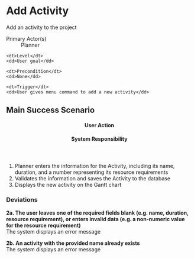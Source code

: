 # Add Activity #

Add an activity to the project

<dl class="use-case-properties">
	<dt>Primary Actor(s)</dt>
	<dd>Planner</dd>
	
	<dt>Level</dt>
	<dd>User goal</dd>
	
	<dt>Precondition</dt>
	<dd>None</dd>
	
	<dt>Trigger</dt>
	<dd>User gives menu command to add a new activity</dd>
</dl>

## Main Success Scenario ##

<header class="scenario-columns-header">
	<h4>User Action</h4>
	<h4>System Responsibility</h4>
</header>

<ol class="scenario">
	<li class="user">Planner enters the information for the Activity, including its name, duration, and a
		number representing its resource requirements
	<li class="system">Validates the information and saves the Activity to the database
	<li class="system">Displays the new activity on the Gantt chart
</ol>

### Deviations ###

__2a. The user leaves one of the required fields blank (e.g. name, duration, resource requirement),
or enters invalid data (e.g. a non-numeric value for the resource requirement)__  
The system displays an error message

__2b. An activity with the provided name already exists__  
The system displays an error message

